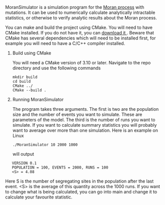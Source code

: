 MoranSimulator is a simulation program for the [Moran process](https://en.wikipedia.org/wiki/Moran_process) with mutations. It can be used to numerically calculate analytically intractable statistics, or otherwise to verify analytic 
results about the Moran process.

You can make and build the project using CMake. You will need to have CMake installed. If you do not have it, you can [download it ](https://cmake.org/download/).
Beware that CMake has several dependencies which will need to be installed first, for example you will need to have a C/C++ compiler installed. 

1. Build using CMake
   
   You will need a CMake version of 3.10 or later. Navigate to the repo directory and use the following commands

   ```
   mkdir build
   cd build
   CMake ../
   CMake --build .
   ```
2. Running MoranSimulator

   The program takes three arguments. The first is two are the population size and the number of events you want to simulate. These are parameters of the model. The third is the number of runs you want to simulate. If you want to calculate
   summary statistics you will probably want to average over more than one simulation. Here is an example on Linux
   ```
   ./MoranSimulator 10 2000 1000
   ```

   will output

```
   VERSION 0.1
   POPULATION = 100, EVENTS = 2000, RUNS = 100 
   <S> = 4.08
```
Here S is the number of segregating sites in the population after the last event. <S\> is the average of this quantity across the 1000 runs. If you want to change what is being calculated, you can go into main and change it to calculate your favourite statistic. 
